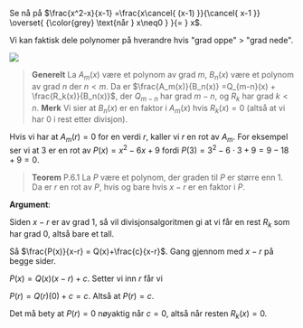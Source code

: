 Se nå på $\frac{x^2-x}{x-1} =\frac{x\cancel{ (x-1) }}{\cancel{ x-1 }} \overset{ {\color{grey} \text{når } x\neq0 } }{=  } x$.

Vi kan faktisk dele polynomer på hverandre hvis "grad oppe" > "grad nede".

![](../../Files/polydivi.svg)

> **Generelt**
>  La $A_m(x)$ være et polynom av grad $m$, 
>  $B_n(x)$ være et polynom av grad $n$ der $n < m$.
>  Da er $\frac{A_m(x)}{B_n(x)} =Q_{m-n}(x) + \frac{R_k(x)}{B_n(x)}$, der $Q_{m-n}$ har grad $m-n$, og $R_k$ har grad $k<n$.
>      **Merk** Vi sier at $B_n(x)$ er en faktor i $A_m(x)$ hvis $R_k(x) = 0$ (altså at vi har 0 i rest etter divisjon).

Hvis vi har at $A_m(r) = 0$ for en verdi $r$, kaller vi $r$ en rot av $A_m$. For eksempel ser vi at $3$ er en rot av $P(x)= x^2-6x+9$ fordi $P(3) = 3^2-6\cdot3+9 = 9 -18+9 = 0$.

> **Teorem** P.6.1
> La $P$ være et polynom, der graden til $P$ er større enn $1$. Da er $r$ en rot av $P$, hvis og bare hvis $x-r$ er en faktor i $P$. 

**Argument**:

Siden $x-r$ er av grad $1$, så vil divisjonsalgoritmen gi at vi får en rest $R_k$ som har grad 0, altså bare et tall.

Så $\frac{P(x)}{x-r} = Q(x)+\frac{c}{x-r}$. Gang gjennom med $x-r$ på begge sider.

$P(x) = Q(x)(x-r)+ c$. 
Setter vi inn $r$ får vi

$P(r) = Q(r)(0) + c = c$. Altså at $P(r) = c$. 

Det må bety at $P(r) = 0$ nøyaktig når $c = 0$, altså når resten $R_k(x) = 0$.